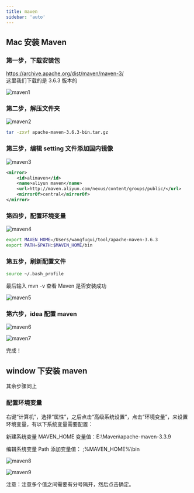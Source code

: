 ```yaml
---
title: maven
sidebar: 'auto'
---
```


## Mac 安装 Maven

### 第一步，下载安装包

<https://archive.apache.org/dist/maven/maven-3/>  
这里我们下载的是 3.6.3 版本的

![maven1](./images/maven1.png)

### 第二步，解压文件夹

![maven2](./images/maven2.png)

```bash
tar -zxvf apache-maven-3.6.3-bin.tar.gz
```

### 第三步，编辑 setting 文件添加国内镜像

![maven3](./images/maven3.png)

```xml
<mirror>
    <id>alimaven</id>
    <name>aliyun maven</name>
    <url>http://maven.aliyun.com/nexus/content/groups/public/</url>
    <mirrorOf>central</mirrorOf>
</mirror>
```

### 第四步，配置环境变量

![maven4](./images/maven4.png)

```bash
export MAVEN_HOME=/Users/wangfugui/tool/apache-maven-3.6.3
export PATH=$PATH:$MAVEN_HOME/bin
```

### 第五步，刷新配置文件

```bash
source ~/.bash_profile
```

最后输入 mvn -v 查看 Maven 是否安装成功

![maven5](./images/maven5.png)

### 第六步，idea 配置 maven

![maven6](./images/maven6.png)

![maven7](./images/maven7.png)

完成！

## window 下安装 maven

其余步骤同上

### 配置环境变量

右键“计算机”，选择“属性”，之后点击“高级系统设置”，点击“环境变量”，来设置环境变量，有以下系统变量需要配置：

新建系统变量 MAVEN_HOME 变量值：E:\Maven\apache-maven-3.3.9

编辑系统变量 Path 添加变量值： ;%MAVEN_HOME%\bin

![maven8](./images/maven8.png)

![maven9](./images/maven9.png)

注意：注意多个值之间需要有分号隔开，然后点击确定。
